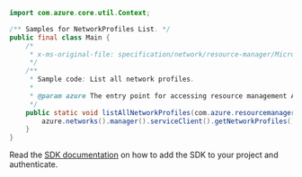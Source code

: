 ```java
import com.azure.core.util.Context;

/** Samples for NetworkProfiles List. */
public final class Main {
    /*
     * x-ms-original-file: specification/network/resource-manager/Microsoft.Network/stable/2021-05-01/examples/NetworkProfileListAll.json
     */
    /**
     * Sample code: List all network profiles.
     *
     * @param azure The entry point for accessing resource management APIs in Azure.
     */
    public static void listAllNetworkProfiles(com.azure.resourcemanager.AzureResourceManager azure) {
        azure.networks().manager().serviceClient().getNetworkProfiles().list(Context.NONE);
    }
}
```

Read the [SDK documentation](https://github.com/Azure/azure-sdk-for-java/blob/azure-resourcemanager_2.15.0/sdk/resourcemanager/azure-resourcemanager/README.md) on how to add the SDK to your project and authenticate.
